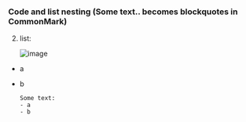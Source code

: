 ### Code and list nesting (Some text.. becomes blockquotes in CommonMark)

2.  list:

    ![image](url)

  - a
  - b

        Some text:
        - a
        - b
